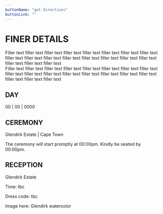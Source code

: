 ```yaml
---
buttonName: "get directions"
buttonLink: ""
---
```


<h1 id="details"> FINER DETAILS </h1>

Filler text filler text filler text filler text filler text filler text filler text filler text filler text filler text filler text filler text filler text filler text filler text filler text filler text filler text filler text  
Filler text filler text filler text filler text filler text filler text filler text filler text filler text filler text filler text filler text filler text filler text filler text filler text filler text filler text filler text

## DAY

00 | 00 | 0000

## CEREMONY

Glendirk Estate | Cape Town

The ceremony will start promptly at 00:00pm. Kindly be seated by 00:00pm.

## RECEPTION

Glendirk Estate

Time: tbc

Dress code: tbc

Image here: Glendirk watercolor
